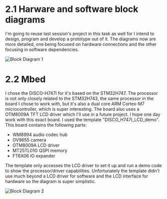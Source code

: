 # 2.1 Harware and software block diagrams

I'm going to reuse last session's project in this task as well for I intend to design, program and develop a prototype out of it. The diagrams now are more detailed, one being focused on hardware connections and the other focusing in software dependencies.

![Block Diagram 1](https://i.imgur.com/TjlFCZl.png)

# 2.2 Mbed

I chose the DISCO-H747I for it's based on the STM32H747. The processor is not only closely related to the STM32H743, the same processor in the board I chose to work with, but it's also a dual core ARM Cortex-M7 microcontroller, which is super interesting. The board also uses a OTM8009A TFT LCD driver which I'll use in a future project. I hope one day work with this exact board. I used the template "DISCO_H747I_LCD_demo". This board contains the following parts:

- WM8994 audio codec hub
- OV9655 camera
- OTM8009A LCD driver
- MT25TL01G QSPI memory
- FT6X06 IO expander

The template only accesses the LCD driver to set it up and run a demo code to show the processor/driver capabilities. Unfortunately the template didn't use much beyond a LCD driver for software and the LCD interface for hardware so the diagram is super simplistic.

![Block Diagram 2](https://i.imgur.com/lvPPWoI.png)
